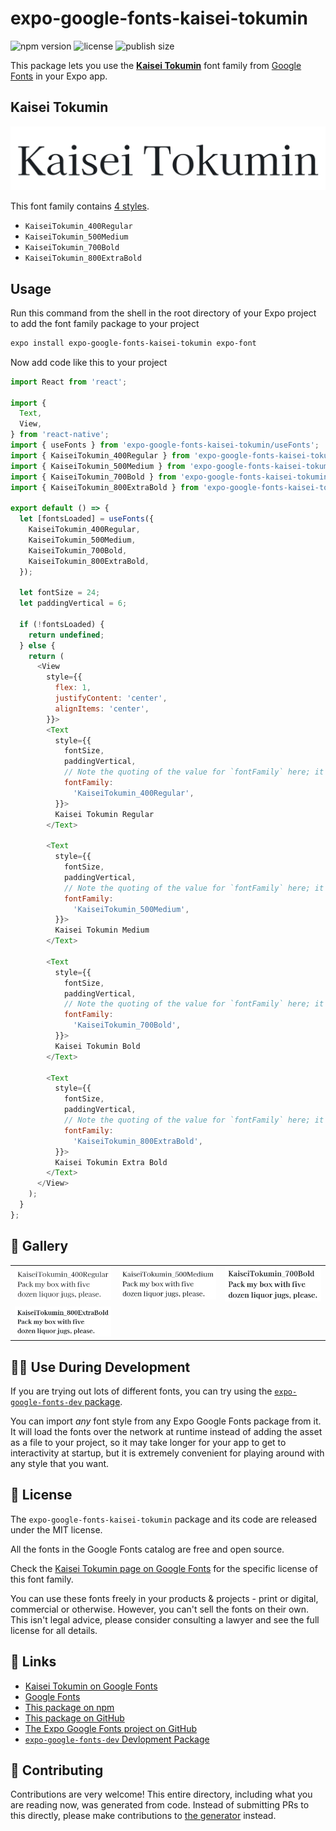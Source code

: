 # expo-google-fonts-kaisei-tokumin

![npm version](https://flat.badgen.net/npm/v/expo-google-fonts-kaisei-tokumin)
![license](https://flat.badgen.net/github/license/expo/google-fonts)
![publish size](https://flat.badgen.net/packagephobia/install/expo-google-fonts-kaisei-tokumin)

This package lets you use the [**Kaisei Tokumin**](https://fonts.google.com/specimen/Kaisei+Tokumin) font family from [Google Fonts](https://fonts.google.com/) in your Expo app.

## Kaisei Tokumin

![Kaisei Tokumin](./font-family.png)

This font family contains [4 styles](#-gallery).

- `KaiseiTokumin_400Regular`
- `KaiseiTokumin_500Medium`
- `KaiseiTokumin_700Bold`
- `KaiseiTokumin_800ExtraBold`

## Usage

Run this command from the shell in the root directory of your Expo project to add the font family package to your project
```sh
expo install expo-google-fonts-kaisei-tokumin expo-font
```

Now add code like this to your project
```js
import React from 'react';

import {
  Text,
  View,
} from 'react-native';
import { useFonts } from 'expo-google-fonts-kaisei-tokumin/useFonts';
import { KaiseiTokumin_400Regular } from 'expo-google-fonts-kaisei-tokumin/400Regular';
import { KaiseiTokumin_500Medium } from 'expo-google-fonts-kaisei-tokumin/500Medium';
import { KaiseiTokumin_700Bold } from 'expo-google-fonts-kaisei-tokumin/700Bold';
import { KaiseiTokumin_800ExtraBold } from 'expo-google-fonts-kaisei-tokumin/800ExtraBold';

export default () => {
  let [fontsLoaded] = useFonts({
    KaiseiTokumin_400Regular,
    KaiseiTokumin_500Medium,
    KaiseiTokumin_700Bold,
    KaiseiTokumin_800ExtraBold,
  });

  let fontSize = 24;
  let paddingVertical = 6;

  if (!fontsLoaded) {
    return undefined;
  } else {
    return (
      <View
        style={{
          flex: 1,
          justifyContent: 'center',
          alignItems: 'center',
        }}>
        <Text
          style={{
            fontSize,
            paddingVertical,
            // Note the quoting of the value for `fontFamily` here; it expects a string!
            fontFamily:
              'KaiseiTokumin_400Regular',
          }}>
          Kaisei Tokumin Regular
        </Text>

        <Text
          style={{
            fontSize,
            paddingVertical,
            // Note the quoting of the value for `fontFamily` here; it expects a string!
            fontFamily:
              'KaiseiTokumin_500Medium',
          }}>
          Kaisei Tokumin Medium
        </Text>

        <Text
          style={{
            fontSize,
            paddingVertical,
            // Note the quoting of the value for `fontFamily` here; it expects a string!
            fontFamily:
              'KaiseiTokumin_700Bold',
          }}>
          Kaisei Tokumin Bold
        </Text>

        <Text
          style={{
            fontSize,
            paddingVertical,
            // Note the quoting of the value for `fontFamily` here; it expects a string!
            fontFamily:
              'KaiseiTokumin_800ExtraBold',
          }}>
          Kaisei Tokumin Extra Bold
        </Text>
      </View>
    );
  }
};

```

## 🔡 Gallery


||||
|-|-|-|
|![KaiseiTokumin_400Regular](.//400Regular/KaiseiTokumin_400Regular.ttf.png)|![KaiseiTokumin_500Medium](.//500Medium/KaiseiTokumin_500Medium.ttf.png)|![KaiseiTokumin_700Bold](.//700Bold/KaiseiTokumin_700Bold.ttf.png)||
|![KaiseiTokumin_800ExtraBold](.//800ExtraBold/KaiseiTokumin_800ExtraBold.ttf.png)||||


## 👩‍💻 Use During Development

If you are trying out lots of different fonts, you can try using the [`expo-google-fonts-dev` package](https://github.com/freeboub/google-fonts/tree/master/font-packages/dev#readme).

You can import *any* font style from any Expo Google Fonts package from it. It will load the fonts
over the network at runtime instead of adding the asset as a file to your project, so it may take longer
for your app to get to interactivity at startup, but it is extremely convenient
for playing around with any style that you want.

## 📖 License

The `expo-google-fonts-kaisei-tokumin` package and its code are released under the MIT license.

All the fonts in the Google Fonts catalog are free and open source.

Check the [Kaisei Tokumin page on Google Fonts](https://fonts.google.com/specimen/Kaisei+Tokumin) for the specific license of this font family.

You can use these fonts freely in your products & projects - print or digital, commercial or otherwise. However, you can't sell the fonts on their own. This isn't legal advice, please consider consulting a lawyer and see the full license for all details.

## 🔗 Links

- [Kaisei Tokumin on Google Fonts](https://fonts.google.com/specimen/Kaisei+Tokumin)
- [Google Fonts](https://fonts.google.com/)
- [This package on npm](https://www.npmjs.com/package/expo-google-fonts-kaisei-tokumin)
- [This package on GitHub](https://github.com/freeboub/google-fonts/tree/master/font-packages/kaisei-tokumin)
- [The Expo Google Fonts project on GitHub](https://github.com/freeboub/google-fonts)
- [`expo-google-fonts-dev` Devlopment Package](https://github.com/freeboub/google-fonts/tree/master/font-packages/dev)

## 🤝 Contributing

Contributions are very welcome! This entire directory, including what you are reading now, was generated from code. Instead of submitting PRs to this directly, please make contributions to [the generator](https://github.com/freeboub/google-fonts/tree/master/packages/generator) instead.
